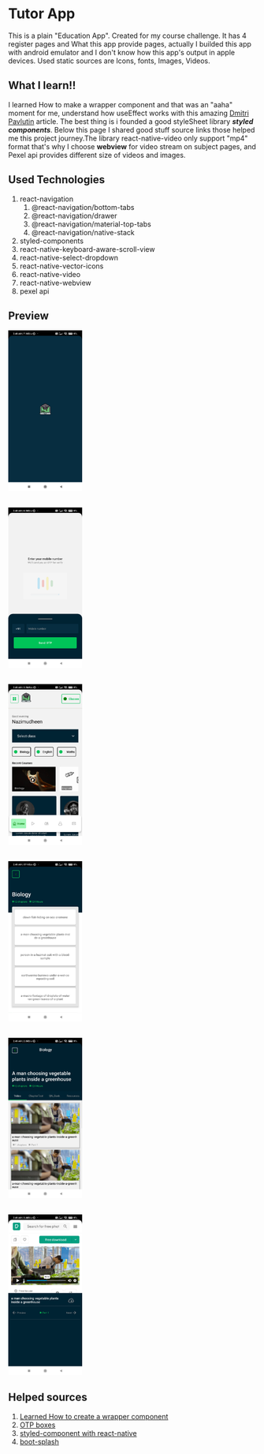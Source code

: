 # Tutor App
This is a plain "Education App". Created for my course challenge. It has 4 register pages and What this app provide pages, actually I builded this app with android emulator and I don't know how this app's output in apple devices. Used static sources are Icons, fonts, Images, Videos.

## What I learn!!
I learned How to make a wrapper component and that was an "aaha" moment for me, understand how useEffect works with this amazing [Dmitri Pavlutin](https://dmitripavlutin.com/react-useeffect-explanation/) article.
The best thing is i founded a good styleSheet library ***styled components***. Below this page I shared good stuff source links those helped me this project journey.The library react-native-video only support "mp4" format that's why I choose **webview** for video stream on subject pages, and Pexel api provides different size of videos and images.

## Used Technologies
1. react-navigation
   1. @react-navigation/bottom-tabs
   2. @react-navigation/drawer
   3. @react-navigation/material-top-tabs
   4. @react-navigation/native-stack
2. styled-components
3. react-native-keyboard-aware-scroll-view
4. react-native-select-dropdown
5. react-native-vector-icons
6. react-native-video
7. react-native-webview
8. pexel api

## Preview
<img src="./src/Assets/Preview/preview_1.jpg" width="150">
<div style="margin-top: 30px;"/>
<img src="./src/Assets/Preview/preview_2.jpg" width="150">
<div style="margin-top: 30px;"/>
<img src="./src/Assets/Preview/preview_3.jpg" width="150">
<div style="margin-top: 30px;"/>
<img src="./src/Assets/Preview/preview_4.jpg" width="150">
<div style="margin-top: 30px;"/>
<img src="./src/Assets/Preview/preview_5.jpg" width="150">
<div style="margin-top: 30px;"/>
<img src="./src/Assets/Preview/preview_6.jpg" width="150">


## Helped sources
1. [Learned How to create a wrapper component](https://www.digitalocean.com/community/tutorials/how-to-create-wrapper-components-in-react-with-props)
2. [OTP boxes](https://blog.logrocket.com/creating-split-otp-input-fields-react-native/)
3. [styled-component with react-native](https://blog.logrocket.com/how-to-use-styled-components-with-react-native/)
4. [boot-splash](https://www.javatpoint.com/react-native-splash-screen)
